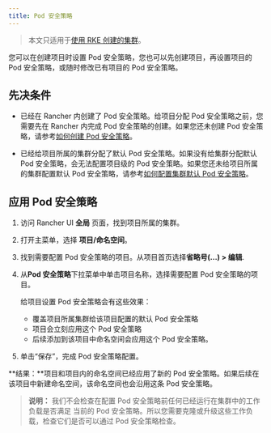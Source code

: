 ```yaml
---
title: Pod 安全策略
---
```


> 本文只适用于[使用 RKE 创建的集群](/docs/rancher2.5/cluster-provisioning/rke-clusters/)。

您可以在创建项目时设置 Pod 安全策略，您也可以先创建项目，再设置项目的 Pod 安全策略，或随时修改已有项目的 Pod 安全策略。

## 先决条件

- 已经在 Rancher 内创建了 Pod 安全策略。给项目分配 Pod 安全策略之前，您需要先在 Rancher 内完成 Pod 安全策略的创建。如果您还未创建 Pod 安全策略，请参考[如何创建 Pod 安全策略](/docs/rancher2.5/admin-settings/pod-security-policies/)。

- 已经给项目所属的集群分配了默认 Pod 安全策略。如果没有给集群分配默认 Pod 安全策略，会无法配置项目级的 Pod 安全策略。如果您还未给项目所属的集群配置默认 Pod 安全策略，请参考[如何配置集群默认 Pod 安全策略](/docs/rancher2.5/cluster-admin/pod-security-policy/)。

## 应用 Pod 安全策略

1. 访问 Rancher UI **全局** 页面，找到项目所属的集群。

1. 打开主菜单，选择 **项目/命名空间**。

1. 找到需要配置 Pod 安全策略的项目。从项目首页选择**省略号(...) > 编辑**.

1. 从**Pod 安全策略**下拉菜单中单击项目名称，选择需要配置 Pod 安全策略的项目。

   给项目设置 Pod 安全策略会有这些效果：

   - 覆盖项目所属集群给该项目配置的默认 Pod 安全策略
   - 项目会立刻应用这个 Pod 安全策略
   - 后续添加到该项目中命名空间会应用这个 Pod 安全策略。

1. 单击“保存”，完成 Pod 安全策略配置。

**结果：**项目和项目内的命名空间已经应用了新的 Pod 安全策略。如果后续在该项目中新建命名空间，该命名空间也会沿用这条 Pod 安全策略。

> **说明：** 我们不会检查在配置 Pod 安全策略前任何已经运行在集群中的工作负载是否满足 当前的 Pod 安全策略。所以您需要克隆或升级这些工作负载，检查它们是否可以通过 Pod 安全策略检查。
